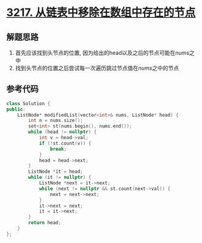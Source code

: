 # [3217. 从链表中移除在数组中存在的节点](https://leetcode.cn/problems/delete-nodes-from-linked-list-present-in-array/)

## 解题思路

1. 首先应该找到头节点的位置, 因为给出的head以及之后的节点可能在$nums$之中
1. 找到头节点的位置之后尝试每一次遍历跳过节点值在$nums$之中的节点

## 参考代码


```cpp
class Solution {
public:
    ListNode* modifiedList(vector<int>& nums, ListNode* head) {
        int n = nums.size();
        set<int> st(nums.begin(), nums.end());
        while (head != nullptr) {
            int v = head->val;
            if (!st.count(v)) {
                break;
            }
            head = head->next;
        }
        ListNode *it = head;
        while (it != nullptr) {
            ListNode *next = it->next;
            while (next != nullptr && st.count(next->val)) {
                next = next->next;
            }
            it->next = next;
            it = it->next;
        }
        return head;
    }
};

```
